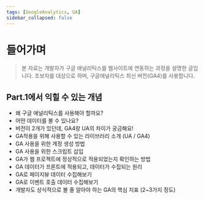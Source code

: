 ```yaml
---
tags: [GoogleAnalytics, GA]
sidebar_collapsed: false
---
```


# 들어가며

> 본 자료는 개발자가 구글 애널리틱스를 웹사이트에 연동하는 과정을 설명한 글입니다. 초보자를 대상으로 하며, 구글애널리틱스 최신 버전(GA4)를 사용합니다.

## Part.1에서 익힐 수 있는 개념

- 왜 구글 애널리틱스를 사용해야 할까요?   
- 어떤 데이터를 볼 수 있나요?
- 버전이 2개가 있던데, GA4랑 UA의 차이가 궁금해요!
- GA적용을 위해 사용할 수 있는 라이브러리 소개 (UA / GA4)
- GA 사용을 위한 계정 생성 방법
- GA 사용을 위한 스크립트 삽입
- GA가 웹 프로젝트에 정상적으로 적용되었는지 확인하는 방법
- GA 데이터가 프론트에 적용되고, 데이터가 수집되는 원리
- GA로 페이지뷰 데이터 수집해보기
- GA로 이벤트 호출 데이터 수집해보기
- 개발자도 상식적으로 볼 줄 알아야 하는 GA의 핵심 지표 (2~3가지 정도)